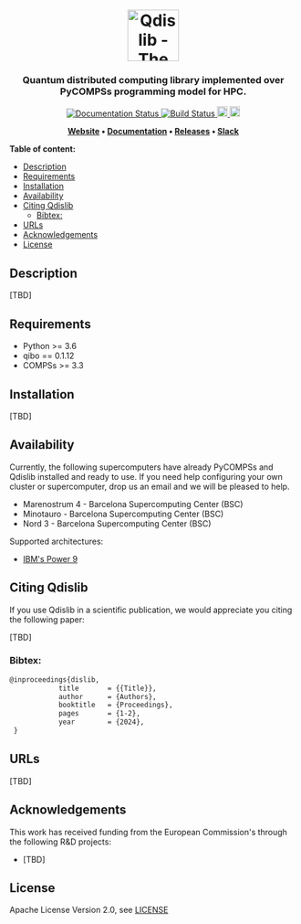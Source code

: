 <h1 align="center">
    <img src="https://github.com/bsc-wdc/qdislib/raw/master/docs/logos/dislib-logo-full.png" alt="Qdislib - The Quantum Distributed Computing Library" height="90px">
</h1>

<h3 align="center">Quantum distributed computing library implemented over PyCOMPSs programming model for HPC.</h3>

<p align="center">
  <a href="https://dislib.bsc.es/en/latest/?badge=latest">
    <img src="https://readthedocs.org/projects/qdislib/badge/?version=stable" alt="Documentation Status"/>
  </a>
  <a href="https://github.com/bsc-wdc/qdislib">
    <img src="https://compss.bsc.es/jenkins/buildStatus/icon?job=qdislib_multibranch%2Fmaster"
         alt="Build Status">
  </a>
  <a href="https://badge.fury.io/py/qdislib">
      <img src="https://badge.fury.io/py/qdislib.svg" alt="PyPI version" height="18">
  </a>
  <a href="https://badge.fury.io/py/qdislib">
      <img src="https://img.shields.io/badge/python-3.6-blue.svg" alt="Python version" height="18">
  </a>
</p>

<p align="center"><b>
    <a href="https://qdislib.bsc.es">Website</a> •
    <a href="https://qdislib.bsc.es/en/stable/api-reference.html">Documentation</a> •
    <a href="https://github.com/bsc-wdc/qdislib/releases">Releases</a> •
    <a href="https://bit.ly/bsc-wdc-community">Slack</a>
</b></p>


 **Table of content:**
- [Description](#description)
- [Requirements](#requirements)
- [Installation](#installation)
- [Availability](#availability)
- [Citing Qdislib](#citing-qdislib)
  - [Bibtex:](#bibtex)
- [URLs](#urls)
- [Acknowledgements](#acknowledgements)
- [License](#license)

## Description

[TBD]

## Requirements

- Python >= 3.6
- qibo == 0.1.12
- COMPSs >= 3.3

## Installation

[TBD]


## Availability

Currently, the following supercomputers have already PyCOMPSs and Qdislib installed and ready to use. If you need help configuring your own cluster or supercomputer, drop us an email and we will be pleased to help.

- Marenostrum 4 - Barcelona Supercomputing Center (BSC)
- Minotauro - Barcelona Supercomputing Center (BSC)
- Nord 3 - Barcelona Supercomputing Center (BSC)

Supported architectures:
- [IBM's Power 9](https://www.ibm.com/it-infrastructure/power/power9-b)


## Citing Qdislib

If you use Qdislib in a scientific publication, we would appreciate you citing the following paper:

[TBD]

### Bibtex:

```latex
@inproceedings{dislib,
            title       = {{Title}},
            author      = {Authors},
            booktitle   = {Proceedings},
            pages       = {1-2},
            year        = {2024},
 }
```


## URLs

[TBD]


## Acknowledgements

This work has received funding from the European Commission's through the following R&D projects:

* [TBD]

## License

Apache License Version 2.0, see [LICENSE](LICENSE)
